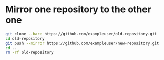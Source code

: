 # Mirror one repository to the other one

```bash
git clone --bare https://github.com/exampleuser/old-repository.git
cd old-repository
git push --mirror https://github.com/exampleuser/new-repository.git
cd ..
rm -rf old-repository
```